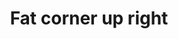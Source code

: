 ---
title: Fat corner up right
tags: ["fat", "corner", "up", "right", "direction", "pointing", "movement"]
icon: fat-corner-up-right
svg: '<svg xmlns="http://www.w3.org/2000/svg" width="24" height="24" fill="none" viewBox="0 0 24 24" stroke-width="1.5" stroke-linecap="round" stroke-linejoin="round" stroke="currentColor"><path d="M3 19.923c2.202-2.81 4.157-4.406 5.866-4.785 1.709-.38 3.336-.436 4.88-.172V20L21 11.786 13.747 4v4.784C10.89 8.808 8.46 9.88 6.46 12S3.307 16.761 3 19.923Z"/></svg>'
---